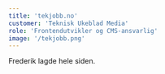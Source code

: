 ```yaml
---
title: 'tekjobb.no'
customer: 'Teknisk Ukeblad Media'
role: 'Frontendutvikler og CMS-ansvarlig'
image: '/tekjobb.png'
---
```


Frederik lagde hele siden.
